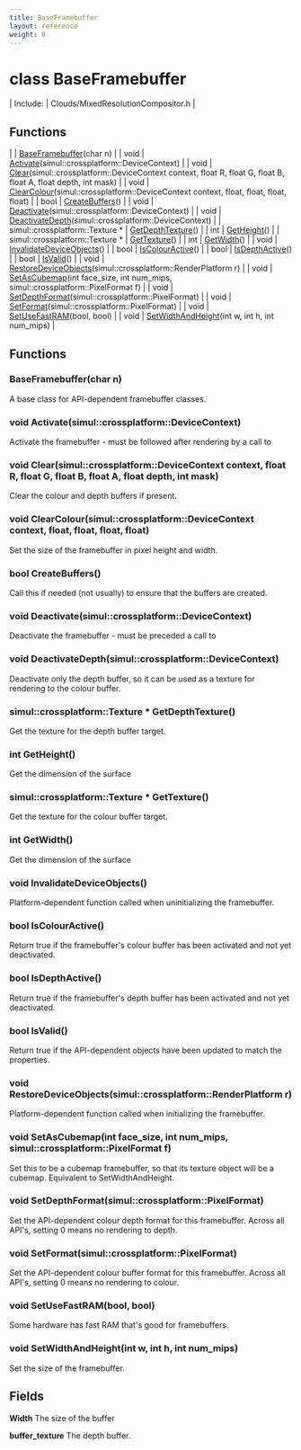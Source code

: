 ```yaml
---
title: BaseFramebuffer
layout: reference
weight: 0
---
```

class BaseFramebuffer
===

| Include: | Clouds/MixedResolutionCompositor.h |



Functions
---

|  | [BaseFramebuffer](#BaseFramebuffer)(char n) |
| void | [Activate](#Activate)(simul::crossplatform::DeviceContext) |
| void | [Clear](#Clear)(simul::crossplatform::DeviceContext context, float R, float G, float B, float A, float depth, int mask) |
| void | [ClearColour](#ClearColour)(simul::crossplatform::DeviceContext context, float, float, float, float) |
| bool | [CreateBuffers](#CreateBuffers)() |
| void | [Deactivate](#Deactivate)(simul::crossplatform::DeviceContext) |
| void | [DeactivateDepth](#DeactivateDepth)(simul::crossplatform::DeviceContext) |
| simul::crossplatform::Texture * | [GetDepthTexture](#GetDepthTexture)() |
| int | [GetHeight](#GetHeight)() |
| simul::crossplatform::Texture * | [GetTexture](#GetTexture)() |
| int | [GetWidth](#GetWidth)() |
| void | [InvalidateDeviceObjects](#InvalidateDeviceObjects)() |
| bool | [IsColourActive](#IsColourActive)() |
| bool | [IsDepthActive](#IsDepthActive)() |
| bool | [IsValid](#IsValid)() |
| void | [RestoreDeviceObjects](#RestoreDeviceObjects)(simul::crossplatform::RenderPlatform r) |
| void | [SetAsCubemap](#SetAsCubemap)(int face_size, int num_mips, simul::crossplatform::PixelFormat f) |
| void | [SetDepthFormat](#SetDepthFormat)(simul::crossplatform::PixelFormat) |
| void | [SetFormat](#SetFormat)(simul::crossplatform::PixelFormat) |
| void | [SetUseFastRAM](#SetUseFastRAM)(bool, bool) |
| void | [SetWidthAndHeight](#SetWidthAndHeight)(int w, int h, int num_mips) |


Functions
---
<a name="BaseFramebuffer"></a>
###  BaseFramebuffer(char n)
A base class for API-dependent framebuffer classes.
<a name="Activate"></a>
### void Activate(simul::crossplatform::DeviceContext)
Activate the framebuffer - must be followed after rendering by a call to 
<a name="Clear"></a>
### void Clear(simul::crossplatform::DeviceContext context, float R, float G, float B, float A, float depth, int mask)
Clear the colour and depth buffers if present.
<a name="ClearColour"></a>
### void ClearColour(simul::crossplatform::DeviceContext context, float, float, float, float)
Set the size of the framebuffer in pixel height and width.
<a name="CreateBuffers"></a>
### bool CreateBuffers()
Call this if needed (not usually) to ensure that the buffers are created.
<a name="Deactivate"></a>
### void Deactivate(simul::crossplatform::DeviceContext)
Deactivate the framebuffer - must be preceded a call to 
<a name="DeactivateDepth"></a>
### void DeactivateDepth(simul::crossplatform::DeviceContext)
Deactivate only the depth buffer, so it can be used as a texture for rendering to the colour buffer.
<a name="GetDepthTexture"></a>
### simul::crossplatform::Texture * GetDepthTexture()
Get the texture for the depth buffer target.
<a name="GetHeight"></a>
### int GetHeight()
Get the dimension of the surface
<a name="GetTexture"></a>
### simul::crossplatform::Texture * GetTexture()
Get the texture for the colour buffer target.
<a name="GetWidth"></a>
### int GetWidth()
Get the dimension of the surface
<a name="InvalidateDeviceObjects"></a>
### void InvalidateDeviceObjects()
Platform-dependent function called when uninitializing the framebuffer.
<a name="IsColourActive"></a>
### bool IsColourActive()
Return true if the framebuffer's colour buffer has been activated and not yet deactivated.
<a name="IsDepthActive"></a>
### bool IsDepthActive()
Return true if the framebuffer's depth buffer has been activated and not yet deactivated.
<a name="IsValid"></a>
### bool IsValid()
Return true if the API-dependent objects have been updated to match the properties.
<a name="RestoreDeviceObjects"></a>
### void RestoreDeviceObjects(simul::crossplatform::RenderPlatform r)
Platform-dependent function called when initializing the framebuffer.
<a name="SetAsCubemap"></a>
### void SetAsCubemap(int face_size, int num_mips, simul::crossplatform::PixelFormat f)
Set this to be a cubemap framebuffer, so that its texture object will be a cubemap. Equivalent to SetWidthAndHeight.
<a name="SetDepthFormat"></a>
### void SetDepthFormat(simul::crossplatform::PixelFormat)
Set the API-dependent colour depth format for this framebuffer. Across all API's, setting 0 means no rendering to depth.
<a name="SetFormat"></a>
### void SetFormat(simul::crossplatform::PixelFormat)
Set the API-dependent colour buffer format for this framebuffer. Across all API's, setting 0 means no rendering to colour.
<a name="SetUseFastRAM"></a>
### void SetUseFastRAM(bool, bool)
Some hardware has fast RAM that's good for framebuffers.
<a name="SetWidthAndHeight"></a>
### void SetWidthAndHeight(int w, int h, int num_mips)
Set the size of the framebuffer.

Fields
---

**Width**  The size of the buffer

**buffer_texture**  The depth buffer.
